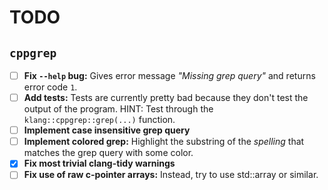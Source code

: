 # TODO

## `cppgrep`
- [ ] **Fix `--help` bug:** Gives error message *"Missing grep query"* and returns error code `1`.
- [ ] **Add tests:** Tests are currently pretty bad because they don't test the output of the program. HINT: Test
      through the `klang::cppgrep::grep(...)` function.
- [ ] **Implement case insensitive grep query**
- [ ] **Implement colored grep:** Highlight the substring of the *spelling* that matches the grep query with some color.
- [x] **Fix most trivial clang-tidy warnings**
- [ ] **Fix use of raw c-pointer arrays:** Instead, try to use std::array or similar.